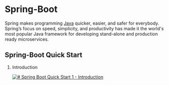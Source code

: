 # Spring-Boot
Spring makes programming [Java](Java) quicker, easier, and safer for everybody. Spring’s focus on speed, simplicity, and productivity has made it the world's most popular Java framework for developing stand-alone and production ready microservices.

## Spring-Boot Quick Start
1. Introduction

	[![# Spring Boot Quick Start 1 - Introduction](https://img.youtube.com/vi/msXL2oDexqw/0.jpg)](http://www.youtube.com/watch?v=msXL2oDexqw&list=PLqq-6Pq4lTTbx8p2oCgcAQGQyqN8XeA1x "Video Title")